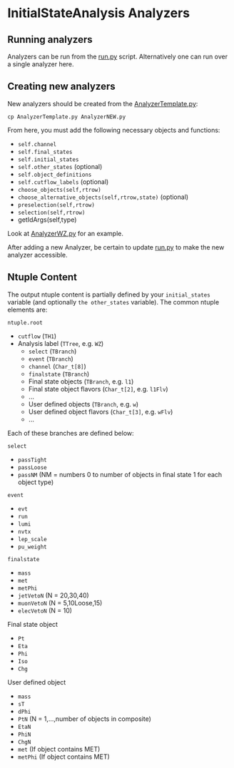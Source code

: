 InitialStateAnalysis Analyzers
==============================

Running analyzers
-----------------

Analyzers can be run from the [run.py](./scripts/run.py) script. Alternatively one can run over a single analyzer
here.

Creating new analyzers
----------------------

New analyzers should be created from the [AnalyzerTemplate.py](./python/AnalyzerTemplate.py):

```
cp AnalyzerTemplate.py AnalyzerNEW.py
```

From here, you must add the following necessary objects and functions:

* `self.channel`
* `self.final_states`
* `self.initial_states`
* `self.other_states` (optional)
* `self.object_definitions`
* `self.cutflow_labels` (optional)
* `choose_objects(self,rtrow)`
* `choose_alternative_objects(self,rtrow,state)` (optional)
* `preselection(self,rtrow)`
* `selection(self,rtrow)`
*  getIdArgs(self,type)

Look at [AnalyzerWZ.py](./python/AnalyzerWZ.py) for an example.

After adding a new Analyzer, be certain to update [run.py](./scripts/run.py) to make the new analyzer accessible.

Ntuple Content
--------------

The output ntuple content is partially defined by your `initial_states` variable (and optionally `the other_states`
variable). The common ntuple elements are:

`ntuple.root`
* `cutflow` (`TH1`)
* Analysis label (`TTree`, e.g. `WZ`)
  * `select` (`TBranch`)
  * `event` (`TBranch`)
  * `channel` (`Char_t[8]`)
  * `finalstate` (`TBranch`)
  * Final state objects (`TBranch`, e.g. `l1`)
  * Final state object flavors (`Char_t[2]`, e.g. `l1Flv`)
  * ...
  * User defined objects (`TBranch`, e.g. `w`)
  * User defined object flavors (`Char_t[3]`, e.g. `wFlv`)
  * ...

Each of these branches are defined below:

`select`
* `passTight`
* `passLoose`
* `passNM` (NM = numbers 0 to number of objects in final state 1 for each object type)

`event`
* `evt`
* `run`
* `lumi`
* `nvtx`
* `lep_scale`
* `pu_weight`

`finalstate`
* `mass`
* `met`
* `metPhi`
* `jetVetoN` (N = 20,30,40)
* `muonVetoN` (N = 5,10Loose,15)
* `elecVetoN` (N = 10)

Final state object
* `Pt`
* `Eta`
* `Phi`
* `Iso`
* `Chg`

User defined object
* `mass`
* `sT`
* `dPhi`
* `PtN` (N = 1,...,number of objects in composite)
* `EtaN`
* `PhiN`
* `ChgN`
* `met` (If object contains MET)
* `metPhi` (If object contains MET)
